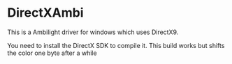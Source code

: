 DirectXAmbi
===========

This is a Ambilight driver for windows which uses DirectX9.

You need to install the DirectX SDK to compile it.
This build works but shifts the color one byte after a while
